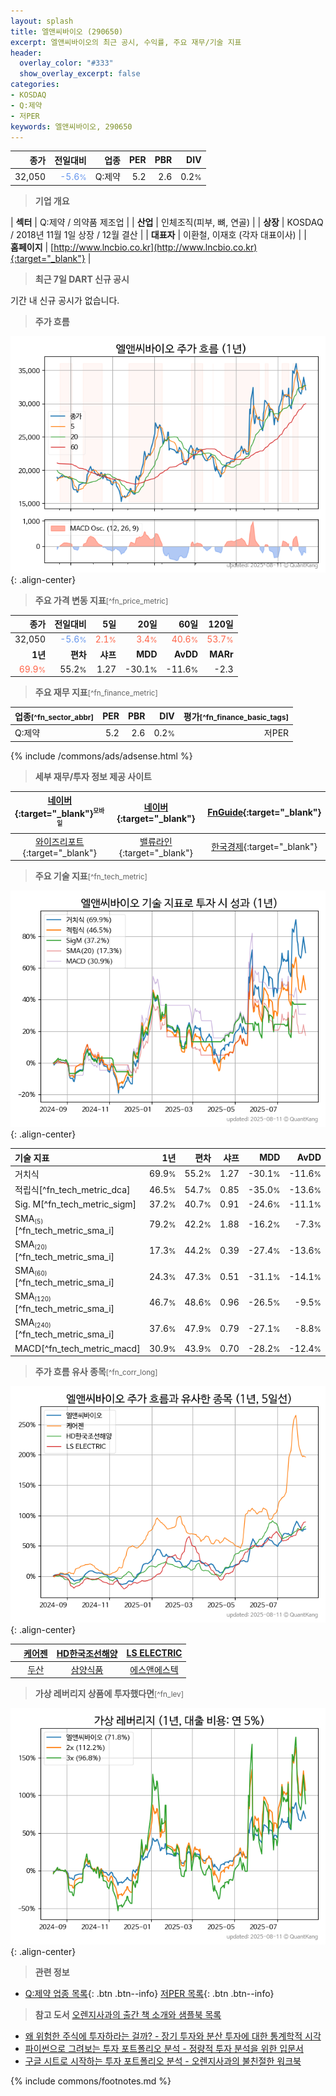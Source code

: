 ```yaml
---
layout: splash
title: 엘앤씨바이오 (290650)
excerpt: 엘앤씨바이오의 최근 공시, 수익률, 주요 재무/기술 지표
header:
  overlay_color: "#333"
  show_overlay_excerpt: false
categories:
- KOSDAQ
- Q:제약
- 저PER
keywords: 엘앤씨바이오, 290650
---
```


| **종가** | **전일대비** | **업종** | **PER** | **PBR** | **DIV** |
| -------: | -----------: | -------: | ------: | ------: | ------: |
| 32,050 | <span style="color: cornflowerblue">-5.6<small>%</small></span> | Q:제약 | 5.2 | 2.6 | 0.2<small>%</small> |

<!-- more -->


> **기업 개요**<a id="company"></a>

| <span style="white-space:nowrap;">**섹터**</span> | Q:제약 / 의약품 제조업 |
| <span style="white-space:nowrap;">**산업**</span> | 인체조직(피부, 뼈, 연골) |
| <span style="white-space:nowrap;">**상장**</span> | KOSDAQ / 2018년 11월 1일 상장 / 12월 결산 |
| <span style="white-space:nowrap;">**대표자**</span> | 이환철, 이재호 (각자 대표이사) |
| <span style="white-space:nowrap;">**홈페이지**</span> | [http://www.lncbio.co.kr](http://www.lncbio.co.kr){:target="_blank"} |


> **최근 7일 DART 신규 공시**<a id="dart"></a>

기간 내 신규 공시가 없습니다.


> **주가 흐름**<a id="price"></a>

![290650](/stock/images/290650.png){: .align-center}


> **주요 가격 변동 지표**<small>[^fn_price_metric]</small>

| **종가** | **전일대비** | **5일** | **20일** | **60일** | **120일** |
| -------: | -----------: | ------: | -------: | -------: | --------: |
| 32,050 | <span style="color: cornflowerblue">-5.6<small>%</small></span> | <span style="color: tomato">2.1<small>%</small></span> | <span style="color: tomato">3.4<small>%</small></span> | <span style="color: tomato">40.6<small>%</small></span> | <span style="color: tomato">53.7<small>%</small></span> |
| **1년** | **편차** | **샤프** | **MDD** | **AvDD** | **MARr** |
| <span style="color: tomato">69.9<small>%</small></span> | 55.2<small>%</small> | 1.27 | -30.1<small>%</small> | -11.6<small>%</small> | -2.3 |


> **주요 재무 지표**<small>[^fn_finance_metric]</small>

| **업종**<small>[^fn_sector_abbr]</small> | **PER** | **PBR** | **DIV** | **평가**<small>[^fn_finance_basic_tags]</small> |
| :--------------------------------------- | ------: | ------: | ------: | ----------------------------------------------: |
| Q:제약 | 5.2 | 2.6 | 0.2<small>%</small> | 저PER |



{% include /commons/ads/adsense.html %}

> **세부 재무/투자 정보 제공 사이트**

| [네이버](https://m.stock.naver.com/domestic/stock/290650/finance/summary){:target="_blank"}<sup><small>모바일</small></sup> | [네이버](https://finance.naver.com/item/coinfo.naver?code=290650){:target="_blank"} | [FnGuide](https://comp.fnguide.com/SVO2/ASP/SVD_Invest.asp?gicode=A290650&MenuYn=Y){:target="_blank"} |
| :---: | :---: | :---: |
| [와이즈리포트](https://comp.wisereport.co.kr/company/c1040001.aspx?cmp_cd=290650){:target="_blank"} | [밸류라인](https://www.valueline.co.kr/finance/summary/290650){:target="_blank"} | [한국경제](https://markets.hankyung.com/stock/290650/financial-summary){:target="_blank"} |


> **주요 기술 지표**<small>[^fn_tech_metric]</small>


![290650](/stock/images/290650_tech.png){: .align-center}

| **기술 지표** | **1년** | **편차** | **샤프** | **MDD** | **AvDD** |
| :------------ | ------: | -----------: | -------: | ------: | -------: |
| 거치식 | 69.9<small>%</small> | 55.2<small>%</small> | 1.27 | -30.1<small>%</small> | -11.6<small>%</small> |
| 적립식[^fn_tech_metric_dca] | 46.5<small>%</small> | 54.7<small>%</small> | 0.85 | -35.0<small>%</small> | -13.6<small>%</small> |
| Sig. M[^fn_tech_metric_sigm] | 37.2<small>%</small> | 40.7<small>%</small> | 0.91 | -24.6<small>%</small> | -11.1<small>%</small> |
| SMA<small><sub>(5)</sub></small>[^fn_tech_metric_sma_i] | 79.2<small>%</small> | 42.2<small>%</small> | 1.88 | -16.2<small>%</small> | -7.3<small>%</small> |
| SMA<small><sub>(20)</sub></small>[^fn_tech_metric_sma_i] | 17.3<small>%</small> | 44.2<small>%</small> | 0.39 | -27.4<small>%</small> | -13.6<small>%</small> |
| SMA<small><sub>(60)</sub></small>[^fn_tech_metric_sma_i] | 24.3<small>%</small> | 47.3<small>%</small> | 0.51 | -31.1<small>%</small> | -14.1<small>%</small> |
| SMA<small><sub>(120)</sub></small>[^fn_tech_metric_sma_i] | 46.7<small>%</small> | 48.6<small>%</small> | 0.96 | -26.5<small>%</small> | -9.5<small>%</small> |
| SMA<small><sub>(240)</sub></small>[^fn_tech_metric_sma_i] | 37.6<small>%</small> | 47.9<small>%</small> | 0.79 | -27.1<small>%</small> | -8.8<small>%</small> |
| MACD[^fn_tech_metric_macd] | 30.9<small>%</small> | 43.9<small>%</small> | 0.70 | -28.2<small>%</small> | -12.4<small>%</small> |


> **주가 흐름 유사 종목**<a id="corr"></a><small>[^fn_corr_long]</small>

![290650](/stock/images/290650_corr.png){: .align-center}

|       | [케어젠](/214370/) | [HD한국조선해양](/009540/) | [LS ELECTRIC](/010120/) |
| :---: | :------------------------------------: | :------------------------------------: | :------------------------------------: |
|       | [두산](/000150/) | [삼양식품](/003230/) | [에스앤에스텍](/101490/) |


> **가상 레버리지 상품에 투자했다면**<a id="2x"></a><small>[^fn_lev]</small>

![290650](/stock/images/290650_2x.png){: .align-center}


> **관련 정보**

- [Q:제약 업종 목록](/stats/sector/kosdaq_업종_제약_종목/){: .btn .btn--info} [저PER 목록](/fn/fn_low_per/){: .btn .btn--info}

> **참고 도서** [오렌지사과의 출간 책 소개와 샘플북 목록](https://kongdori.tistory.com/691)

- [왜 위험한 주식에 투자하라는 걸까? - 장기 투자와 분산 투자에 대한 통계학적 시각](https://kongdori.tistory.com/421)
- [파이썬으로 그려보는 투자 포트폴리오 분석  - 정량적 투자 분석을 위한 입문서](https://kongdori.tistory.com/643)
- [구글 시트로 시작하는 투자 포트폴리오 분석 - 오렌지사과의 불친절한 워크북](https://kongdori.tistory.com/449)


{% include commons/footnotes.md %}